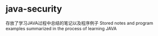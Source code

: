 # java-security
存放了学习JAVA过程中总结的笔记以及程序例子
Stored notes and program examples summarized in the process of learning JAVA
